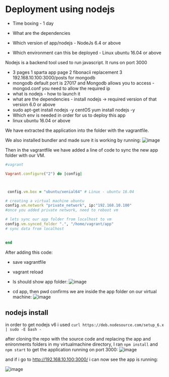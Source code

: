# Deployment using nodejs
- Time boxing - 1 day

- What are the dependencies

- Which version of app/nodejs - NodeJs 6.4 or above

- Which environment can this be deployed - Linux ubuntu 16.04 or above

Nodejs is a backend tool used to run javascript. It runs on port 3000

- 3 pages 1 sparta app page 2 fibonacii replacement 3 192.168.10.100:3000/posts for mongodb
- mongodb default port is 27017 and Mongodb allows you to access - mongod.conf you need to allow the required ip
- what is nodejs - how to launch it
- what are the dependencies - install nodejs -> required version of that version 6.0 or above
- sudo apt-get install nodejs -y centOS yum install nodejs -y
- Which env is needed in order for us to deploy this app
- linux ubuntu 16.04 or above

We have extracted the application into the folder with the vagrantfile.

We also installed bundler and made sure it is working by running:
![image](https://user-images.githubusercontent.com/110176257/184634233-7635af48-d6bd-4a23-ae57-ff948d5ddfe4.png)



Then in the vagrantfile we have added a line of code to sync the new app folder with our VM.

```ruby 
#vagrant

Vagrant.configure("2") do |config|



 config.vm.box = "ubuntu/xenial64" # Linux - ubuntu 16.04

# creating a virtual machine ubuntu 
config.vm.network "private_network", ip:"192.168.10.100"
#once you added private network, need to reboot vm

# lets sync our app folder from localhost to vm
config.vm.synced_folder ".", "/home/vagrant/app"
# sync data from localhost 

 
end
```

After adding this code:
- save vagrantfile
- vagrant reload 
- ls should show app folder:
![image](https://user-images.githubusercontent.com/110176257/184627719-568112d1-e9c2-4bc3-afa8-b30e6bbccc66.png)

- cd app, then pwd confirms we are inside the app folder on our virtual machine:
![image](https://user-images.githubusercontent.com/110176257/184627791-8457ffb6-2320-4a99-996b-d2b2f5b15ea3.png)


## nodejs install
in order to get nodejs v6 i used ` curl https://deb.nodesource.com/setup_6.x | sudo -E bash - `

after cloning the repo with the source code and replacing the app and enironments folders in my virtualmachine directory, I ran `npm install` and `npm start` to get the application running on port 3000:
![image](https://user-images.githubusercontent.com/110176257/184650263-4b0500b5-2f52-493b-8818-d0494016266a.png)

and if i go to http://192.168.10.100:3000/ i can now see the app is running:

![image](https://user-images.githubusercontent.com/110176257/184650375-01c5d41c-c4bf-4aea-9c5f-4dd208d511d2.png)

